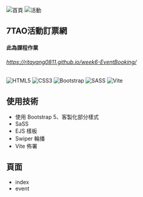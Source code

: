![首頁](https://storage.googleapis.com/vue-course-api.appspot.com/greensheep/1710790832799.png?GoogleAccessId=firebase-adminsdk-zzty7%40vue-course-api.iam.gserviceaccount.com&Expires=1742169600&Signature=A%2FQjEFNX8OxvQaGX7%2Fym19yoXOSzYrjHshO%2Bxpe%2FDg7sjIKzdvfaTSltXhFcccr9QrVcKvZZ7H0n6gzqlf4Ee7ek52Y6WojRd39aOX90q5GPAF%2F9X9Aot%2BEw00uu0E9cCN81a%2F0Uf4njSzP33maeImrTtz%2FRlbxm8bam2u2JxdtBvWHxX2xrBxzs0HXmuSpZgpuCQlpVMYc9esiodOG0Xg7A66ww%2FcVVKcmBUfOy0KTSK6WAJmxMb7Bln12xHPgrnc92MJcdmYIGpep%2Fva84x5KGltfQooNoStlBUTS5knhwO7LRdtfe9stCENKqInZzNwVQlmluYl9URIf%2BwVbrbw%3D%3D)
![活動](https://storage.googleapis.com/vue-course-api.appspot.com/greensheep/1710790838651.png?GoogleAccessId=firebase-adminsdk-zzty7%40vue-course-api.iam.gserviceaccount.com&Expires=1742169600&Signature=Zd5p7ZJQIjmXtbg8TCj2BjjXnRVXjm77HEa9gRuPCyzzjJC2I0DVvB7Z5wTBL5yO4PZy3DkjCE3JphcoJVszs%2BVWUv5hK2BFU8%2Bx7tmqtsYaT2q5WIajMszRRp5b8jwF%2FcI5WYQqUYTXXLKJb9aCSGF7zU1fBFQgWLyBpoqls1SlIuPdD6Am6LnTeP1gBCqkB0Yk8u2hJzg8lzECNCZ%2FWsCwK5vQ7XL7uTHTEw%2BXAxP5LO0w7LOuu7KgBR87PqLumegbQdmOhCc0IwPJqNEKqy1X5sBeXjP60aazqtDrzOWK6sDqTDWhEUUJO5eAVB4mik3xm0dEqkd14nQDAXBH%2Fw%3D%3D)

## 7TAO活動訂票網
#### 此為課程作業
###### https://ritayang0811.github.io/week6-EventBooking/
![HTML5](https://img.shields.io/badge/html5-%23E34F26.svg?style=for-the-badge&logo=html5&logoColor=white)
![CSS3](https://img.shields.io/badge/css3-%231572B6.svg?style=for-the-badge&logo=css3&logoColor=white)
![Bootstrap](https://img.shields.io/badge/bootstrap-%238511FA.svg?style=for-the-badge&logo=bootstrap&logoColor=white)
![SASS](https://img.shields.io/badge/SASS-hotpink.svg?style=for-the-badge&logo=SASS&logoColor=white)
![Vite](https://img.shields.io/badge/vite-%23646CFF.svg?style=for-the-badge&logo=vite&logoColor=white)

## 使用技術
- 使用 Bootstrap 5、客製化部分樣式
- SaSS
- EJS 樣板
- Swiper 輪播
- Vite 佈署
  
## 頁面
- index
- event

